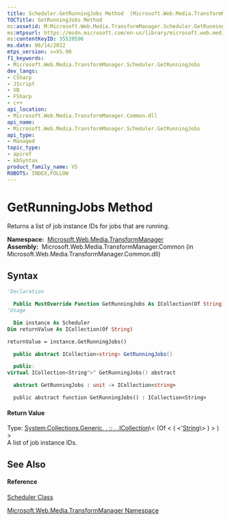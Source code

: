 ```yaml
---
title: Scheduler.GetRunningJobs Method  (Microsoft.Web.Media.TransformManager)
TOCTitle: GetRunningJobs Method
ms:assetid: M:Microsoft.Web.Media.TransformManager.Scheduler.GetRunningJobs
ms:mtpsurl: https://msdn.microsoft.com/en-us/library/microsoft.web.media.transformmanager.scheduler.getrunningjobs(v=VS.90)
ms:contentKeyID: 35520596
ms.date: 06/14/2012
mtps_version: v=VS.90
f1_keywords:
- Microsoft.Web.Media.TransformManager.Scheduler.GetRunningJobs
dev_langs:
- CSharp
- JScript
- VB
- FSharp
- c++
api_location:
- Microsoft.Web.Media.TransformManager.Common.dll
api_name:
- Microsoft.Web.Media.TransformManager.Scheduler.GetRunningJobs
api_type:
- Managed
topic_type:
- apiref
- kbSyntax
product_family_name: VS
ROBOTS: INDEX,FOLLOW
---
```


# GetRunningJobs Method

Returns a list of job instance IDs for jobs that are running.

**Namespace:**  [Microsoft.Web.Media.TransformManager](microsoft-web-media-transformmanager-namespace.md)  
**Assembly:**  Microsoft.Web.Media.TransformManager.Common (in Microsoft.Web.Media.TransformManager.Common.dll)

## Syntax

``` vb
'Declaration

  Public MustOverride Function GetRunningJobs As ICollection(Of String)
'Usage

  Dim instance As Scheduler
Dim returnValue As ICollection(Of String)

returnValue = instance.GetRunningJobs()
```

``` csharp
  public abstract ICollection<string> GetRunningJobs()
```

``` c++
  public:
virtual ICollection<String^>^ GetRunningJobs() abstract
```

``` fsharp
  abstract GetRunningJobs : unit -> ICollection<string> 
```

``` jscript
  public abstract function GetRunningJobs() : ICollection<String>
```

#### Return Value

Type: [System.Collections.Generic. . :: . .ICollection](https://msdn.microsoft.com/en-us/library/92t2ye13\(v=vs.90\))\< (Of \< ( \<'[String](https://msdn.microsoft.com/en-us/library/s1wwdcbf\(v=vs.90\))\> ) \> ) \>  
A list of job instance IDs.  

## See Also

#### Reference

[Scheduler Class](scheduler-class-microsoft-web-media-transformmanager.md)

[Microsoft.Web.Media.TransformManager Namespace](microsoft-web-media-transformmanager-namespace.md)

